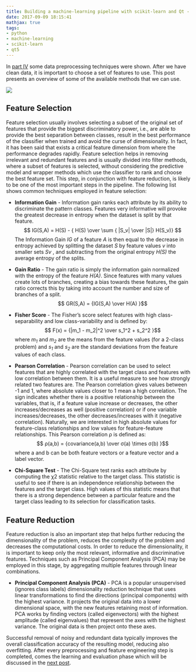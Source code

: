 ```yaml
---
title: Building a machine-learning pipeline with scikit-learn and Qt - Part V
date: 2017-09-09 18:15:41
mathjax: true
tags: 
- python
- machine-learning
- scikit-learn
- qt5
---
```


In [part IV](/2017/09/09/ml-pipeline-4/) some data preprocessing techniques were shown. After we have clean data, it is important to choose a set of features to use. This post presents an overview of some of the available methods that we can use. 

![](/images/ml-pipeline/feature_selection.png)


## Feature Selection

Feature selection usually involves selecting a subset of the original set of features that provide the biggest discriminatory power, i.e., are able to provide the best separation between classes, result in the best performance of the classifier when trained and avoid the curse of dimensionality. In fact, it has been said that exists a critical feature dimension from where the performance degrades rapidly. Feature selection helps in removing irrelevant and redundant features and is usually divided into filter methods, where a subset of features is selected, without considering the predictive model and wrapper methods which use the classifier to rank and choose the best feature set. This step, in conjunction with feature reduction, is likely to be one of the most important steps in the pipeline. The following list shows common techniques employed in feature selection:

* **Information Gain** - Information gain ranks each attribute by its ability to discriminate the pattern classes. Features very informative will provoke the greatest decrease in entropy when the dataset is split by that feature. $$ IG(S,A) =  H(S) - { H(S) \over \sum { |S_v| \over |S|} H(S_v)} $$ The Information Gain _IG_ of a feature _A_ is then equal to the decrease in entropy achieved by splitting the dataset _S_ by feature values _v_ into smaller sets _Sv_ , and subtracting from the original entropy _H(S)_ the average entropy of the splits.

* **Gain Ratio** - The gain ratio is simply the information gain normalized with the entropy of the feature _H(A)_. Since features with many values create lots of branches, creating a bias towards these features, the gain ratio corrects this by taking into account the number and size of branches of a split. $$ GR(S,A) = {IG(S,A) \over H(A) }$$

* **Fisher Score** - The Fisher’s score select features with high class-separability and low class-variability and is defined by: $$ F(x) = {|m_1 - m_2|^2 \over s_1^2 + s_2^2 }$$ where _m<sub>1</sub>_ and _m<sub>2</sub>_ are the means from the feature values (for a 2-class problem) and _s<sub>1</sub>_ and _s<sub>2</sub>_ are the standard deviations from the feature values of each class.

* **Pearson Correlation** - Pearson correlation can be used to select features that are highly correlated with the target class and features with low correlation between them. It is a useful measure to see how strongly related two features are. The Pearson correlation gives values between -1 and 1, where absolute values closer to 1 mean a high correlation. The sign indicates whether there is a positive relationship between the variables, that is, if a feature value increase or decreases, the other increases/decreases as well (positive correlation) or if one variable increases/decreases, the other decreases/increases with it (negative correlation). Naturally, we are interested in high absolute values for feature-class relationships and low values for feature-feature relationships. This Pearson correlation ρ is defined as: $$ ρ(a,b) = {covariance(a,b) \over  σ(a) \times σ(b) }$$ where a and b can be both feature vectors or a feature vector and a label vector.

* **Chi-Square Test** - The Chi-Square test ranks each attribute by computing the χ2 statistic relative to the target class. This statistic is useful to see if there is an independence relationship between the features and the target class. High values of this statistic means that there is a strong dependence between a particular feature and the target class leading to its selection for classification tasks.

## Feature Reduction

Feature reduction is also an important step that helps further reducing the dimensionality of the problem, reduces the complexity of the problem and decreases the computational costs. In order to reduce the dimensionality, it is important to keep only the most relevant, informative and discriminative features. Techniques such as Principal Component Analysis (PCA) may be employed in this stage, by aggregating multiple features through linear combinations.

 * **Principal Component Analysis (PCA)** - PCA is a popular unsupervised (ignores class labels) dimensionality reduction technique that uses linear transformations to find the directions (principal components) with the highest variance. It projects the original data into a lower dimensional space, with the new features retaining most of information. PCA works by finding vectors (called eigenvectors) with the highest amplitude (called eigenvalues) that represent the axes with the highest variance. The original data is then project onto these axes.

Successful removal of noisy and redundant data typically improves the overall classification accuracy of the resulting model, reducing also overfitting. After every preprocessing and feature engineering step is completed, comes the learning and evaluation phase which will be discussed in the [next post](/2017/09/10/ml-pipeline-6/).